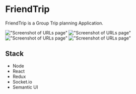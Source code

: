# FriendTrip

FriendTrip is a Group Trip planning Application.

!["Screenshot of URLs page"](https://github.com/margaritawang/FriendTrip/blob/master/docs/homePage.png)
!["Screenshot of URLs page"](https://github.com/margaritawang/FriendTrip/blob/master/docs/indexPage.png)
!["Screenshot of URLs page"](https://github.com/margaritawang/FriendTrip/blob/master/docs/loginPage.png)
!["Screenshot of URLs page"](https://github.com/margaritawang/FriendTrip/blob/master/docs/index2Page.png)

## Stack

- Node
- React
- Redux
- Socket.io
- Semantic UI
